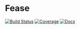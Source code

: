 # Fease

[![Build Status](https://github.com/mesquitaaph/Fease.jl/actions/workflows/CI.yml/badge.svg?branch=main)](https://github.com/mesquitaaph/Fease.jl/actions/workflows/CI.yml?query=branch%3Amain)
[![Coverage](https://codecov.io/gh/mesquitaaph/Fease.jl/branch/main/graph/badge.svg)](https://codecov.io/gh/mesquitaaph/Fease.jl)
[![Docs](https://img.shields.io/badge/docs-stable-blue.svg)](https://mesquitaaph.github.io/Fease.jl/dev/)
